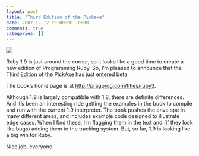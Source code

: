 ```yaml
---
layout: post
title: "Third Edition of the Pickaxe"
date: 2007-12-12 19:00:00 -0600
comments: true
categories: []
---
```


  

<img src="http://25.media.tumblr.com/a6d9bc28b510130835461b74c847ddcb/tumblr_myyribHCwp1s6q3fbo1_500.jpg"/>




    
Ruby 1.9 is just around the corner, so it looks like a good time to create a new edition of Programming Ruby. So, I’m pleased to announce that the Third Edition of the PickAxe has just entered beta.


The book’s home page is at <a href="http://pragprog.com/titles/ruby3"><a href="http://pragprog.com/titles/ruby3">http://pragprog.com/titles/ruby3</a></a>.


Although 1.9 is largely compatible with 1.8, there are definite differences. And it’s been an interesting ride getting the examples in the book to compile and run with the current 1.9 interpreter. The book pushes the envelope in many different areas, and includes example code designed to illustrate edge cases. When I find these, I’m flagging them in the text and (if they look like bugs) adding them to the tracking system. But, so far, 1.9 is looking like a big win for Ruby.


Nice job, everyone.

